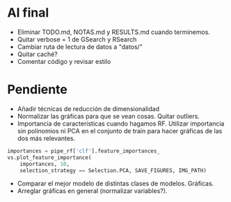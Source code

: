 # Al final
- Eliminar TODO.md, NOTAS.md y RESULTS.md cuando terminemos.
- Quitar verbose = 1 de GSearch y RSearch
- Cambiar ruta de lectura de datos a "datos/"
- Quitar caché?
- Comentar código y revisar estilo

# Pendiente
- Añadir técnicas de reducción de dimensionalidad
- Normalizar las gráficas para que se vean cosas. Quitar outliers.
- Importancia de características cuando hagamos RF. Utilizar importancia sin polinomios ni PCA en el conjunto de train para hacer gráficas de las dos más relevantes.
```python
importances = pipe_rf['clf'].feature_importances_
vs.plot_feature_importance(
    importances, 10,
    selection_strategy == Selection.PCA, SAVE_FIGURES, IMG_PATH)
```
- Comparar el mejor modelo de distintas clases de modelos. Gráficas.
- Arreglar gráficas en general (normalizar variables?).
